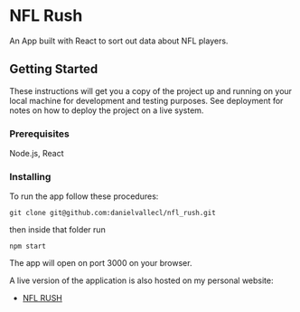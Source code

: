 # NFL Rush

An App built with React to sort out data about NFL players.

## Getting Started

These instructions will get you a copy of the project up and running on your local machine for development and testing purposes. See deployment for notes on how to deploy the project on a live system.

### Prerequisites

Node.js, React

### Installing

To run the app follow these procedures:

```
git clone git@github.com:danielvallecl/nfl_rush.git
```

then inside that folder run

```
npm start
```

The app will open on port 3000 on your browser.

A live version of the application is also hosted on my personal website:

* [NFL RUSH](http://www.danielvalle.ca/nfl_rush.html)
